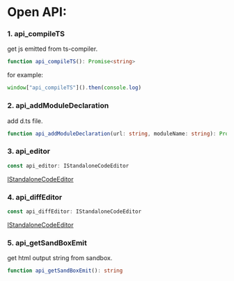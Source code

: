 # Open API:

### 1. api_compileTS

get js emitted from ts-compiler.

```ts
function api_compileTS(): Promise<string>
```

for example:

```js
window["api_compileTS"]().then(console.log)
```

### 2. api_addModuleDeclaration

add d.ts file.

```ts
function api_addModuleDeclaration(url: string, moduleName: string): Promise<any>
```

### 3. api_editor

```ts
const api_editor: IStandaloneCodeEditor
```

[IStandaloneCodeEditor](https://microsoft.github.io/monaco-editor/api/interfaces/monaco.editor.istandalonecodeeditor.html)

### 4. api_diffEditor

```ts
const api_diffEditor: IStandaloneCodeEditor
```

[IStandaloneCodeEditor](https://microsoft.github.io/monaco-editor/api/interfaces/monaco.editor.istandalonecodeeditor.html)

### 5. api_getSandBoxEmit

get html output string from sandbox.

```ts
function api_getSandBoxEmit(): string
```
